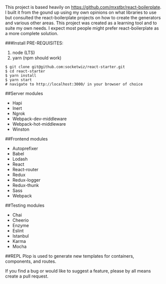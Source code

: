 This project is based heavily on https://github.com/mxstbr/react-boilerplate.
I built it from the gound up using my own opinions on what libraries to use but
consulted the react-boilerplate projects on how to create the generators and
various other areas.  This project was created as a learning tool and to suite
my own needs. I expect most people might prefer react-boilerplate as a more
complete solution.

###Install
PRE-REQUISITES:  
1) node (LTS)  
2) yarn (npm should work)  
```
$ git clone git@github.com:socketwiz/react-starter.git
$ cd react-starter
$ yarn install
$ yarn start
# navigate to http://localhost:3000/ in your browser of choice
```

##Server modules
* Hapi 
* Inert
* Ngrok
* Webpack-dev-middleware
* Webpack-hot-middleware
* Winston

##Frontend modules
* Autoprefixer
* Babel
* Lodash
* React
* React-router
* Redux
* Redux-logger
* Redux-thunk
* Sass
* Webpack

##Testing modules
* Chai
* Cheerio
* Enzyme
* Eslint
* Istanbul
* Karma
* Mocha

##REPL
Plop is used to generate new templates for containers, components, and routes.  

If you find a bug or would like to suggest a feature, please by all means create a pull request.

